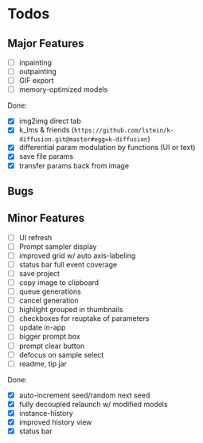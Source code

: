 # Todos

## Major Features

- [ ] inpainting
- [ ] outpainting
- [ ] GIF export
- [ ] memory-optimized models

Done:

- [x] img2img direct tab
- [x] k_lms & friends (`https://github.com/lstein/k-diffusion.git@master#egg=k-diffusion`)
- [x] differential param modulation by functions (UI or text)
- [x] save file params
- [x] transfer params back from image

## Bugs


## Minor Features

- [ ] UI refresh
- [ ] Prompt sampler display
- [ ] improved grid w/ auto axis-labeling
- [ ] status bar full event coverage
- [ ] save project
- [ ] copy image to clipboard
- [ ] queue generations
- [ ] cancel generation
- [ ] highlight grouped in thumbnails
- [ ] checkboxes for reuptake of parameters
- [ ] update in-app
- [ ] bigger prompt box
- [ ] prompt clear button
- [ ] defocus on sample select
- [ ] readme, tip jar

Done:

- [x] auto-increment seed/random next seed
- [x] fully decoupled relaunch w/ modified models
- [x] instance-history
- [x] improved history view
- [x] status bar

